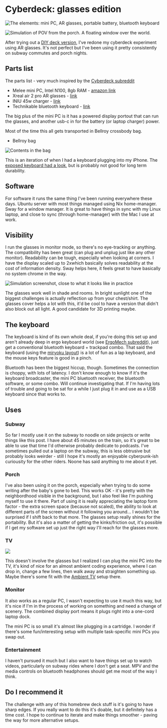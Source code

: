 # Cyberdeck: glasses edition

![The elements: mini PC, AR glasses, portable battery, bluetooth keyboard](https://grant-uploader.s3.amazonaws.com/2024-09-03-16-21-02-2000.jpg)

![Simulation of POV from the porch. A floating window over the world.](https://grant-uploader.s3.amazonaws.com/2024-09-03-16-21-46-2000.jpg)

After trying out a [DIY deck version](/2024-04-22-20-46-52/), I've redone my cyberdeck experiment using AR glasses. It's not perfect but I've been using it pretty consistently on subway commutes and porch nights.

## Parts list

The parts list - very much inspired by the [Cyberdeck subreddit](https://www.reddit.com/r/cyberDeck/)

- Melee mini PC, Intel N100, 8gb RAM - [amazon link](https://www.amazon.com/dp/B0CP3WV82R)
- Xreal air 2 pro AR glasses - [link](https://us.shop.xreal.com/products/xreal-air-2-pro)
- INIU 45w charger - [link](https://www.amazon.com/dp/B09GJQG5S3?ref_=pe_386300_442618370_TE_sc_as_ri_0)
- Technikable bluetooth keyboard - [link](https://www.boardsource.xyz/products/Technikable)

The big plus of the mini PC is it has a powered display portout that can run the glasses, and another usb-c in for the battery (or laptop charger) power.

Most of the time this all gets transported in Bellroy crossbody bag.

- Bellroy bag

![Contents in the bag](https://grant-uploader.s3.amazonaws.com/2024-09-03-16-22-25-2000.jpg)

This is an iteration of when I had a keyboard plugging into my iPhone. The [exposed keyboard had a look](https://garden.grantcuster.com/2024-03-11-00-36-36/), but is probably not good for long term durability.

## Software

For software it runs the same thing I've been running everywhere these days. Ubuntu server with most things managed using Nix home-manager. Sway for a window manager. It is great to have things in sync with my Linux laptop, and close to sync (through home-manager) with the Mac I use at work.

## Visibility

I run the glasses in monitor mode, so there's no eye-tracking or anything. The compatibility has been great (can plug and unplug just like any other monitor). Readability can be tough, especially when looking at corners. I have the display scaled up to 2xwhich basically solves readability at the cost of information density. Sway helps here, it feels great to have basically no system chrome in the way.

![Simulation screenshot, close to what it looks like in practice](https://grant-uploader.s3.amazonaws.com/2024-09-03-16-21-46-2000.jpg)

The glasses work well in shade and rooms. In bright sunlight one of the biggest challenges is actually reflection up from your chest/shirt. The glasses cover helps a lot with this, it'd be cool to have a version that didn't also block out all light. A good candidate for 3D printing maybe.

## The keyboard

The keyboard is kind of its own whole deal, if you're doing this set up and aren't already deep in ergo keyboard world (see [ErgoMech subreddit](https://www.reddit.com/r/ErgoMechKeyboards/)), just get a conventional bluetooth keyboard + trackpad combo. That said the keyboard (using the [miryoku layout](https://github.com/manna-harbour/miryoku)) is a lot of fun as a lap keyboard, and the mouse keys feature is good in a pinch. 

Bluetooth has been the biggest hiccup, though. Sometimes the connection is choppy, with lots of latency. I don't know enough to know if it's the keyboard broadcaster, the mini PC bluetooth receiver, the bluetooth software, or some combo. Will continue investigating that. If I'm having lots of trouble and going to be sat for a while I just plug it in and use as a USB keyboard since that works to.

## Uses

### Subway

So far I mostly use it on the subway to noodle on side projects or write things like this post. I have about 45 minutes on the train, so it's great to be able to use that time I'd otherwise probably dedicate to podcasts. I've sometimes pulled out a laptop on the subway, this is less obtrusive but probably looks weirder - still I hope it's mostly an enjoyable cyberpunk-ish curiousity for the other riders. Noone has said anything to me about it yet.

### Porch

I've also been using it on the porch, especially when trying to do some writing after the baby's gone to bed. This works OK - it's pretty with the neighbordhood visible in the background, but I also feel like I'm pushing myself to use it there. Part of using it is really appreciating the laptop form factor - the extra screen space (because not scaled), the ability to look at different parts of the screen without it following you around... I wouldn't be surprised if I shift back to that more. The glasses setup really shines for the portability. But it's also a matter of getting the kinks/friction out, it's possible if I get my software set up just the right way I'll reach for the glasses more.

### TV

![](https://grant-uploader.s3.amazonaws.com/2024-09-03-16-23-14-2000.jpg)

This doesn't involve the glasses but I realized I can plug the mini PC into the TV, it's kind of nice for an almost ambient coding experience, where I can drop in, change a few lines, then walk away and straighten something up. Maybe there's some fit with the [Ambient TV]() setup there.

### Monitor

It also works as a regular PC, I wasn't expecting to use it much this way, but it's nice if I'm in the process of working on something and need a change of scenery. The combined display port means it plugs right into a one-cord laptop dock.

The mini PC is so small it's almost like plugging in a cartridge. I wonder if there's some fun/interesting setup with multiple task-specific mini PCs you swap out.

### Entertainment

I haven't pursued it much but I also want to have things set up to watch videos, particularly on subway rides where I don't get a seat. MPV and the media controls on bluetooth headphones should get me most of the way I think.

## Do I recommend it 

The challenge with any of this homebrew deck stuff is it's going to have sharp edges. If you really want to do this it's doable, but it definitely has a time cost. I hope to continue to iterate and make things smoother - paving the way for more alternative setups.
